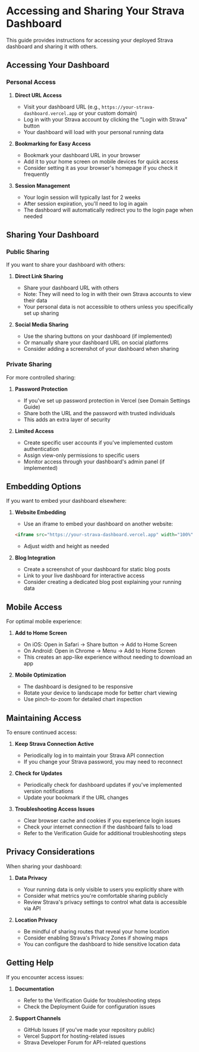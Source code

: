 # Accessing and Sharing Your Strava Dashboard

This guide provides instructions for accessing your deployed Strava dashboard and sharing it with others.

## Accessing Your Dashboard

### Personal Access

1. **Direct URL Access**
   - Visit your dashboard URL (e.g., `https://your-strava-dashboard.vercel.app` or your custom domain)
   - Log in with your Strava account by clicking the "Login with Strava" button
   - Your dashboard will load with your personal running data

2. **Bookmarking for Easy Access**
   - Bookmark your dashboard URL in your browser
   - Add it to your home screen on mobile devices for quick access
   - Consider setting it as your browser's homepage if you check it frequently

3. **Session Management**
   - Your login session will typically last for 2 weeks
   - After session expiration, you'll need to log in again
   - The dashboard will automatically redirect you to the login page when needed

## Sharing Your Dashboard

### Public Sharing

If you want to share your dashboard with others:

1. **Direct Link Sharing**
   - Share your dashboard URL with others
   - Note: They will need to log in with their own Strava accounts to view their data
   - Your personal data is not accessible to others unless you specifically set up sharing

2. **Social Media Sharing**
   - Use the sharing buttons on your dashboard (if implemented)
   - Or manually share your dashboard URL on social platforms
   - Consider adding a screenshot of your dashboard when sharing

### Private Sharing

For more controlled sharing:

1. **Password Protection**
   - If you've set up password protection in Vercel (see Domain Settings Guide)
   - Share both the URL and the password with trusted individuals
   - This adds an extra layer of security

2. **Limited Access**
   - Create specific user accounts if you've implemented custom authentication
   - Assign view-only permissions to specific users
   - Monitor access through your dashboard's admin panel (if implemented)

## Embedding Options

If you want to embed your dashboard elsewhere:

1. **Website Embedding**
   - Use an iframe to embed your dashboard on another website:
   ```html
   <iframe src="https://your-strava-dashboard.vercel.app" width="100%" height="800px" frameborder="0"></iframe>
   ```
   - Adjust width and height as needed

2. **Blog Integration**
   - Create a screenshot of your dashboard for static blog posts
   - Link to your live dashboard for interactive access
   - Consider creating a dedicated blog post explaining your running data

## Mobile Access

For optimal mobile experience:

1. **Add to Home Screen**
   - On iOS: Open in Safari → Share button → Add to Home Screen
   - On Android: Open in Chrome → Menu → Add to Home Screen
   - This creates an app-like experience without needing to download an app

2. **Mobile Optimization**
   - The dashboard is designed to be responsive
   - Rotate your device to landscape mode for better chart viewing
   - Use pinch-to-zoom for detailed chart inspection

## Maintaining Access

To ensure continued access:

1. **Keep Strava Connection Active**
   - Periodically log in to maintain your Strava API connection
   - If you change your Strava password, you may need to reconnect

2. **Check for Updates**
   - Periodically check for dashboard updates if you've implemented version notifications
   - Update your bookmark if the URL changes

3. **Troubleshooting Access Issues**
   - Clear browser cache and cookies if you experience login issues
   - Check your internet connection if the dashboard fails to load
   - Refer to the Verification Guide for additional troubleshooting steps

## Privacy Considerations

When sharing your dashboard:

1. **Data Privacy**
   - Your running data is only visible to users you explicitly share with
   - Consider what metrics you're comfortable sharing publicly
   - Review Strava's privacy settings to control what data is accessible via API

2. **Location Privacy**
   - Be mindful of sharing routes that reveal your home location
   - Consider enabling Strava's Privacy Zones if showing maps
   - You can configure the dashboard to hide sensitive location data

## Getting Help

If you encounter access issues:

1. **Documentation**
   - Refer to the Verification Guide for troubleshooting steps
   - Check the Deployment Guide for configuration issues

2. **Support Channels**
   - GitHub Issues (if you've made your repository public)
   - Vercel Support for hosting-related issues
   - Strava Developer Forum for API-related questions
